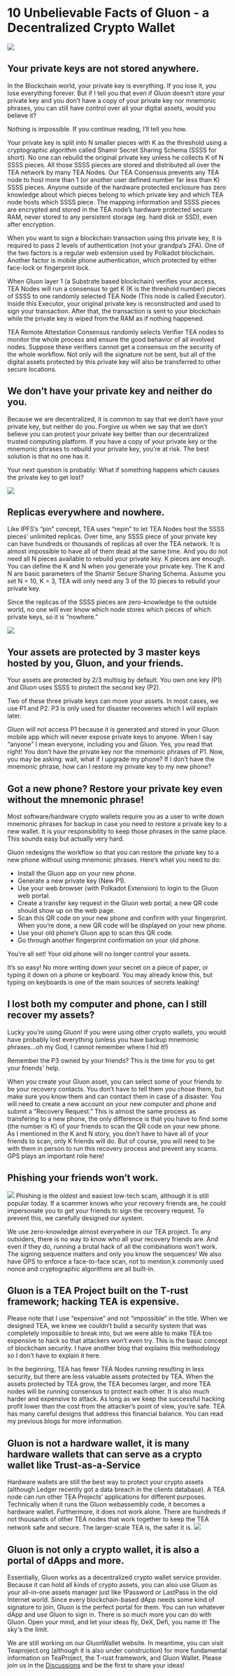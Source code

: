 # 10 Unbelievable Facts of Gluon - a Decentralized Crypto Wallet
![](unbelievable.png)
## Your private keys are not stored anywhere.

In the Blockchain world, your private key is everything. If you lose it, you lose everything forever. But if I tell you that even if Gluon doesn’t store your private key and you don’t have a copy of your private key nor mnemonic phrases, you can still have control over all your digital assets, would you believe it?

Nothing is impossible. If you continue reading, I’ll tell you how.

Your private key is split into N smaller pieces with K as the threshold using a cryptographic algorithm called Shamir Secret Sharing Schema (SSSS for short). No one can rebuild the original private key unless he collects K of N SSSS pieces. All those SSSS pieces are stored and distributed all over the TEA network by many TEA Nodes. Our TEA Consensus prevents any TEA node to host more than 1 (or another user defined number far less than K) SSSS pieces. Anyone outside of the hardware protected enclosure has zero knowledge about which pieces belong to which private key and which TEA node hosts which SSSS piece. The mapping information and SSSS pieces are encrypted and stored in the TEA node’s hardware protected secure RAM, never stored to any persistent storage (eg. hard disk or SSD), even after encryption.  

When you want to sign a blockchain transaction using this private key, it is required to pass 2 levels of authentication (not your grandpa’s 2FA). One of the two factors is a regular web extension used by Polkadot blockchain. Another factor is mobile phone authentication, which protected by either face-lock or fingerprint lock.

When Gluon layer 1 (a Substrate based blockchain) verifies your access, TEA Nodes will run a consensus to get K (K is the threshold number) pieces of SSSS to one randomly selected TEA Node (This node is called Executor). Inside this Executor, your original private key is reconstructed and used to sign your transaction. After that, the transaction is sent to your blockchain while the private key is wiped from the RAM as if nothing happened.

TEA Remote Attestation Consensus randomly selects Verifier TEA nodes to monitor the whole process and ensure the good behavior of all involved nodes. Suppose these verifiers cannot get a consensus on the security of the whole workflow. Not only will the signature not be sent, but all of the digital assets protected by this private key will also be transferred to other secure locations.

## We don’t have your private key and neither do you.

Because we are decentralized, it is common to say that we don’t have your private key, but neither do you. Forgive us when we say that we don’t believe you can protect your private key better than our decentralized trusted computing platform. If you have a copy of your private key or the mnemonic phrases to rebuild your private key, you’re at risk. The best solution is that no one has it.

Your next question is probably: What if something happens which causes the private key to get lost?

![](../Design/1.svg)
## Replicas everywhere and nowhere.

Like IPFS’s “pin” concept, TEA uses “repin” to let TEA Nodes host the SSSS pieces' unlimited replicas. Over time, any SSSS piece of your private key can have hundreds or thousands of replicas all over the TEA network. It is almost impossible to have all of them dead at the same time. And you do not need all N pieces available to rebuild your private key. K pieces are enough. You can define the K and N when you generate your private key. The K and N are basic parameters of the Shamir Secure Sharing Schema. Assume you set N = 10, K = 3, TEA will only need any 3 of the 10 pieces to rebuild your private key.

Since the replicas of the SSSS pieces are zero-knowledge to the outside world, no one will ever know which node stores which pieces of which private keys, so it is “nowhere.”

![](../Design/replica_repin.svg)
## Your assets are protected by 3 master keys hosted by you, Gluon, and your friends.

Your assets are protected by 2/3 multisig by default. You own one key (P1) and Gluon uses SSSS to protect the second key (P2).

Two of these three private keys can move your assets. In most cases, we use P1 and P2. P3 is only used for disaster recoveries which I will explain later.

Gluon will not access P1 because it is generated and stored in your Gluon mobile app which will never expose private keys to anyone. When I say “anyone” I mean everyone, including you and Gluon. Yes, you read that right! You don’t have the private key nor the mnemonic phrases of P1. Now, you may be asking: wait, what if I upgrade my phone? If I don’t have the mnemonic phrase, how can I restore my private key to my new phone?

## Got a new phone? Restore your private key even without the mnemonic phrase!

Most software/hardware crypto wallets require you as a user to write down mnemonic phrases for backup in case you need to restore a private key to a new wallet. It is your responsibility to keep those phrases in the same place. This sounds easy but actually very hard.

Gluon redesigns the workflow so that you can restore the private key to a new phone without using mnemonic phrases. Here’s what you need to do:

- Install the Gluon app on your new phone.
- Generate a new private key (New P1).
- Use your web browser (with Polkadot Extension) to login to the Gluon web portal. 
- Create a transfer key request in the Gluon web portal; a new QR code should show up on the web page.
- Scan this QR code on your new phone and confirm with your fingerprint. When you’re done, a new QR code will be displayed on your new phone.
- Use your old phone’s Gluon app to scan this QR code.
- Go through another fingerprint confirmation on your old phone.

You’re all set! Your old phone will no longer control your assets.

It’s so easy! No more writing down your secret on a piece of paper, or typing it down on a phone or keyboard. You may already know this, but typing on keyboards is one of the main sources of secrets leaking!

## I lost both my computer and phone, can I still recover my assets?

Lucky you’re using Gluon! If you were using other crypto wallets, you would have probably lost everything (unless you have backup mnemonic phrases…oh my God, I cannot remember where I hid it!)

Remember the P3 owned by your friends? This is the time for you to get your friends' help.

When you create your Gluon asset, you can select some of your friends to be your recovery contacts. You don’t have to tell them you chose them, but make sure you know them and can contact them in case of a disaster. You will need to create a new account on your new computer and phone and submit a “Recovery Request.” This is almost the same process as transfering to a new phone, the only difference is that you have to find some (the number is K) of your friends to scan the QR code on your new phone. As I mentioned in the K and N story, you don’t have to have all of your friends to scan, only K friends will do. But of course, you will need to be with them in person to run this recovery process and prevent any scams. GPS plays an important role here!

## Phishing your friends won’t work.
![](phishing.jpg)
Phishing is the oldest and easiest low-tech scam, although it is still popular today. If a scammer knows who your recovery friends are, he could impersonate you to get your friends to sign the recovery request. To prevent this, we carefully designed our system.

We use zero-knowledge almost everywhere in our TEA project. To any outsiders, there is no way to know who all your recovery friends are. And even if they do, running a brutal hack of all the combinations won’t work. The signing sequence matters and only you know the sequences! We also have GPS to enforce a face-to-face scan, not to mention,k commonly used nonce and cryptographic algorithms are all built-in.

## Gluon is a TEA Project built on the T-rust framework; hacking TEA is expensive.

Please note that I use “expensive” and not “impossible” in the title. When we designed TEA, we knew we couldn’t build a security system that was completely impossible to break into, but we were able to make TEA too expensive to hack so that attackers won’t even try. This is the basic concept of blockchain security. I have another blog that explains this methodology so I don’t have to explain it here. 

In the beginning, TEA has fewer TEA Nodes running resulting in less security, but there are less valuable assets protected by TEA. When the assets protected by TEA grow, the TEA becomes larger, and more TEA nodes will be running consensus to protect each other. It is also much harder and expensive to attack. As long as we keep the successful hacking profit lower than the cost from the attacker’s point of view, you’re safe. TEA has many careful designs that address this financial balance. You can read my previous blogs for more information.

## Gluon is not a hardware wallet, it is many hardware wallets that can serve as a crypto wallet like Trust-as-a-Service

Hardware wallets are still the best way to protect your crypto assets (although Ledger recently got a data breach in the clients database). A TEA node can run other TEA Projects’ applications for different purposes. Technically when it runs the Gluon webassembly code, it becomes a hardware wallet. Furthermore, it does not work alone. There are hundreds if not thousands of other TEA nodes that work together to keep the TEA network safe and secure. The larger-scale TEA is, the safer it is.
![](../res/blog/0_q-o2ME7lRtdgCqkC.png)

## Gluon is not only a crypto wallet, it is also a portal of dApps and more.

Essentially, Gluon works as a decentralized crypto wallet service provider. Because it can hold all kinds of crypto assets, you can also use Gluon as your all-in-one assets manager just like 1Password or LastPass in the old Internet world. Since every blockchain-based dApp needs some kind of signature to join, Gluon is the perfect portal for them. You can run whatever dApp and use Gluon to sign in. There is so much more you can do with Gluon. Open your mind, and let your ideas fly, DeX, Defi, you name it! The sky's the limit.

We are still working on our GluonWallet website. In meantime, you can visit Teaproject.org (although it is also under construction) for more fundamental information on TeaProject, the T-rust framework, and Gluon Wallet. Please join us in the [Discussions](https://github.com/tearust/tea-docs/discussions) and be the first to share your ideas!




